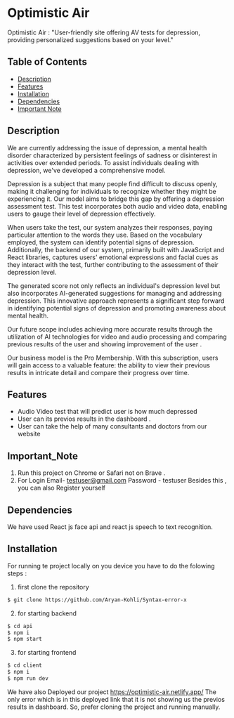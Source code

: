 # Optimistic Air

Optimistic Air : "User-friendly site offering AV tests for depression, providing personalized suggestions based on your level."

## Table of Contents

- [Description](#description)
- [Features](#features)
- [Installation](#installation)
- [Dependencies](#dependencies)
- [Important Note](#Important_Note)

## Description

We are currently addressing the issue of depression, a mental health disorder characterized by persistent feelings of sadness or disinterest in activities over extended periods. To assist individuals dealing with depression, we've developed a comprehensive model.

Depression is a subject that many people find difficult to discuss openly, making it challenging for individuals to recognize whether they might be experiencing it. Our model aims to bridge this gap by offering a depression assessment test. This test incorporates both audio and video data, enabling users to gauge their level of depression effectively.

When users take the test, our system analyzes their responses, paying particular attention to the words they use. Based on the vocabulary employed, the system can identify potential signs of depression. Additionally, the backend of our system, primarily built with JavaScript and React libraries, captures users' emotional expressions and facial cues as they interact with the test, further contributing to the assessment of their depression level.

The generated score not only reflects an individual's depression level but also incorporates AI-generated suggestions for managing and addressing depression. This innovative approach represents a significant step forward in identifying potential signs of depression and promoting awareness about mental health.

Our future scope includes achieving more accurate results through the utilization of AI technologies for video and audio processing and comparing previous results of the user and showing improvement of the user .

Our business model is the Pro Membership. With this subscription, users will gain access to a valuable feature: the ability to view their previous results in intricate detail and compare their progress over time.

## Features

- Audio Video test that will predict user is how much depressed
- User can its previos results in the dashboard .
- User can take the help of many consultants and doctors from our website

## Important_Note

1. Run this project on Chrome or Safari not on Brave .
2. For Login Email- testuser@gmail.com Password - testuser
   Besides this , you can also Register yourself

## Dependencies

We have used React js face api and react js speech to text recognition.

## Installation

For running te project locally on you device you have to do the folowing steps :

1. first clone the repository

```bash
$ git clone https://github.com/Aryan-Kohli/Syntax-error-x
```

2. for starting backend

```bash
$ cd api
$ npm i
$ npm start
```

3. for starting frontend

```bash
$ cd client
$ npm i
$ npm run dev
```

We have also Deployed our project
https://optimistic-air.netlify.app/
The only error which is in this deployed link that it is not showing us the previos results in dashboard.
So, prefer cloning the project and running manually.
